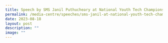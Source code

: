 ```yaml
---
title: Speech by SMS Janil Puthucheary at National Youth Tech Championship
permalink: /media-centre/speeches/sms-janil-at-national-youth-tech-championship/
date: 2023-08-18
layout: post
description: ""
image: ""
---
```

